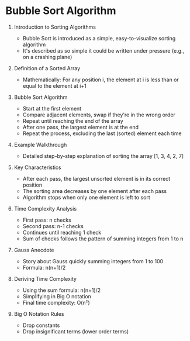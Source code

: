 # Bubble Sort Algorithm

1. Introduction to Sorting Algorithms
   - Bubble Sort is introduced as a simple, easy-to-visualize sorting algorithm
   - It's described as so simple it could be written under pressure (e.g., on a crashing plane)

2. Definition of a Sorted Array
   - Mathematically: For any position i, the element at i is less than or equal to the element at i+1

3. Bubble Sort Algorithm
   - Start at the first element
   - Compare adjacent elements, swap if they're in the wrong order
   - Repeat until reaching the end of the array
   - After one pass, the largest element is at the end
   - Repeat the process, excluding the last (sorted) element each time

4. Example Walkthrough
   - Detailed step-by-step explanation of sorting the array [1, 3, 4, 2, 7]

5. Key Characteristics
   - After each pass, the largest unsorted element is in its correct position
   - The sorting area decreases by one element after each pass
   - Algorithm stops when only one element is left to sort

6. Time Complexity Analysis
   - First pass: n checks
   - Second pass: n-1 checks
   - Continues until reaching 1 check
   - Sum of checks follows the pattern of summing integers from 1 to n

7. Gauss Anecdote
   - Story about Gauss quickly summing integers from 1 to 100
   - Formula: n(n+1)/2

8. Deriving Time Complexity
   - Using the sum formula: n(n+1)/2
   - Simplifying in Big O notation
   - Final time complexity: O(n²)

9. Big O Notation Rules
   - Drop constants
   - Drop insignificant terms (lower order terms)
